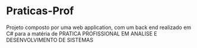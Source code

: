 # Praticas-Prof
Projeto composto por uma web application, com um back end realizado em C# para a matéria de PRATICA PROFISSIONAL EM ANALISE E DESENVOLVIMENTO DE SISTEMAS
